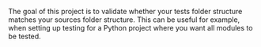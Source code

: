 The goal of this project is to validate whether your tests folder structure matches your sources folder structure.
This can be useful for example, when setting up testing for a Python project where you want all modules to be tested.
